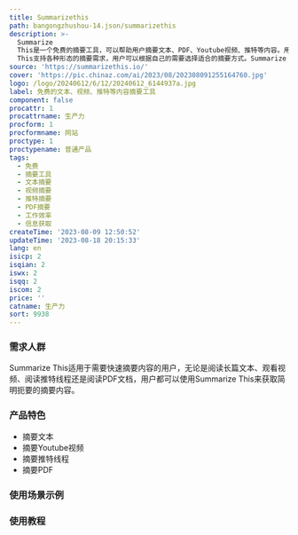 ```yaml
---
title: Summarizethis
path: bangongzhushou-14.json/summarizethis
description: >-
  Summarize
  This是一个免费的摘要工具，可以帮助用户摘要文本、PDF、Youtube视频、推特等内容。用户只需输入文本或提供相关链接，即可获取简明扼要的摘要内容。Summarize
  This支持各种形态的摘要需求，用户可以根据自己的需要选择适合的摘要方式。Summarize This旨在提高用户的工作效率，使他们能够更快地获取重要信息。
source: 'https://summarizethis.io/'
cover: 'https://pic.chinaz.com/ai/2023/08/202308091255164760.jpg'
logo: /logo/20240612/6/12/20240612_6144937a.jpg
label: 免费的文本、视频、推特等内容摘要工具
component: false
procattr: 1
procattrname: 生产力
procform: 1
procformname: 网站
proctype: 1
proctypename: 普通产品
tags:
  - 免费
  - 摘要工具
  - 文本摘要
  - 视频摘要
  - 推特摘要
  - PDF摘要
  - 工作效率
  - 信息获取
createTime: '2023-08-09 12:50:52'
updateTime: '2023-08-18 20:15:33'
lang: en
isicp: 2
isqian: 2
iswx: 2
isqq: 2
iscom: 2
price: ''
catname: 生产力
sort: 9938
---
```




### 需求人群
Summarize This适用于需要快速摘要内容的用户，无论是阅读长篇文本、观看视频、阅读推特线程还是阅读PDF文档，用户都可以使用Summarize This来获取简明扼要的摘要内容。

### 产品特色
- 摘要文本
- 摘要Youtube视频
- 摘要推特线程
- 摘要PDF

### 使用场景示例


### 使用教程


  
